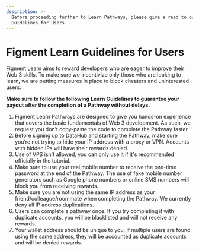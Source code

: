 ```yaml
---
description: >-
  Before proceeding further to Learn Pathways, please give a read to our Learn
  Guidelines for Users
---
```


# Figment Learn Guidelines for Users

Figment Learn aims to reward developers who are eager to improve their Web 3 skills. To make sure we incentivize only those who are looking to learn, we are putting measures in place to block cheaters and uninterested users.

**Make sure to follow the following Learn Guidelines to guarantee your payout after the completion of a Pathway without delays.**

1. Figment Learn Pathways are designed to give you hands-on experience that covers the basic fundamentals of Web 3 development.  As such, we request you don’t copy-paste the code to complete the Pathway faster. 
2. Before signing up to DataHub and starting the Pathway, make sure you’re not trying to hide your IP address with a proxy or VPN. Accounts with hidden IPs will have their rewards denied. 
3. Use of VPS isn't allowed, you can only use it if it's recommended officially in the tutorial.
4. Make sure to use your real mobile number to receive the one-time password at the end of the Pathway. The use of fake mobile number generators such as Google phone numbers or online SMS numbers will block you from receiving rewards. 
5. Make sure you are not using the same IP address as your friend/colleague/roommate when completing the Pathway. We currently deny all IP address duplications. 
6. Users can complete a pathway once. If you try completing it with duplicate accounts, you will be blacklisted and will not receive any rewards. 
7. Your wallet address should be unique to you. If multiple users are found using the same address, they will be accounted as duplicate accounts and will be denied rewards. 

